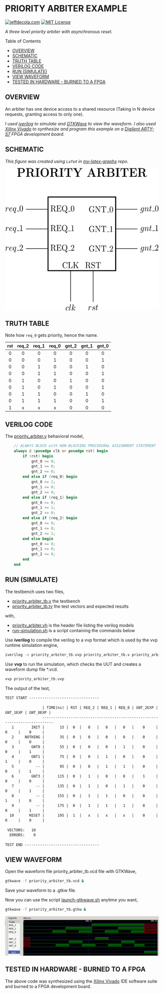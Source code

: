 # PRIORITY ARBITER EXAMPLE

[![jeffdecola.com](https://img.shields.io/badge/website-jeffdecola.com-blue)](https://jeffdecola.com)
[![MIT License](https://img.shields.io/:license-mit-blue.svg)](https://jeffdecola.mit-license.org)

_A three level priority arbiter with asynchronous reset._

Table of Contents

* [OVERVIEW](https://github.com/JeffDeCola/my-verilog-examples/tree/master/sequential-logic/arbiters/priority_arbiter#overview)
* [SCHEMATIC](https://github.com/JeffDeCola/my-verilog-examples/tree/master/sequential-logic/arbiters/priority_arbiter#schematic)
* [TRUTH TABLE](https://github.com/JeffDeCola/my-verilog-examples/tree/master/sequential-logic/arbiters/priority_arbiter#truth-table)
* [VERILOG CODE](https://github.com/JeffDeCola/my-verilog-examples/tree/master/sequential-logic/arbiters/priority_arbiter#verilog-code)
* [RUN (SIMULATE)](https://github.com/JeffDeCola/my-verilog-examples/tree/master/sequential-logic/arbiters/priority_arbiter#run-simulate)
* [VIEW WAVEFORM](https://github.com/JeffDeCola/my-verilog-examples/tree/master/sequential-logic/arbiters/priority_arbiter#view-waveform)
* [TESTED IN HARDWARE - BURNED TO A FPGA](https://github.com/JeffDeCola/my-verilog-examples/tree/master/sequential-logic/arbiters/priority_arbiter#tested-in-hardware---burned-to-a-fpga)

## OVERVIEW

An arbiter has one device access to a shared resource (Taking in N device
requests, granting access to only one).

_I used
[iverilog](https://github.com/JeffDeCola/my-cheat-sheets/tree/master/hardware/tools/simulation/iverilog-cheat-sheet)
to simulate and
[GTKWave](https://github.com/JeffDeCola/my-cheat-sheets/tree/master/hardware/tools/simulation/gtkwave-cheat-sheet)
to view the waveform. I also used
[Xilinx Vivado](https://github.com/JeffDeCola/my-cheat-sheets/tree/master/hardware/tools/synthesis/xilinx-vivado-cheat-sheet)
to synthesize and program this example on a
[Digilent ARTY-S7](https://github.com/JeffDeCola/my-cheat-sheets/tree/master/hardware/development/fpga-development-boards/digilent-arty-s7-cheat-sheet)
FPGA development board._

## SCHEMATIC

_This figure was created using `LaTeX` in
[my-latex-graphs](https://github.com/JeffDeCola/my-latex-graphs/tree/master/mathematics/applied/electrical-engineering/sequential-logic/priority-arbiter)
repo._

<p align="center">
    <img src="svgs/priority-arbiter.svg"
    align="middle"
</p>

## TRUTH TABLE

Note how `req_0` gets priority, hence the name.

| rst | req_2 | req_1 | req_0 | gnt_2 | gnt_1 | gnt_0 |
|:---:|:-----:|:-----:|:-----:|:-----:|:-----:|:-----:|
|  0  |   0   |   0   |   0   |   0   |   0   |   0   |
|  0  |   0   |   0   |   1   |   0   |   0   |   1   |
|  0  |   0   |   1   |   0   |   0   |   1   |   0   |
|  0  |   0   |   1   |   1   |   0   |   0   |   1   |
|  0  |   1   |   0   |   0   |   1   |   0   |   0   |
|  0  |   1   |   0   |   1   |   0   |   0   |   1   |
|  0  |   1   |   1   |   0   |   0   |   1   |   0   |
|  0  |   1   |   1   |   1   |   0   |   0   |   1   |
|  1  |   x   |   x   |   x   |   0   |   0   |   0   |

## VERILOG CODE

The
[priority_arbiter.v](https://github.com/JeffDeCola/my-verilog-examples/blob/master/sequential-logic/arbiters/priority_arbiter/priority_arbiter.v)
behavioral model,

```verilog
    // ALWAYS BLOCK with NON-BLOCKING PROCEDURAL ASSIGNMENT STATEMENT
    always @ (posedge clk or posedge rst) begin
        if (rst) begin
            gnt_0 <= 0;
            gnt_1 <= 0;
            gnt_2 <= 0;
        end else if (req_0) begin
            gnt_0 <= 1;
            gnt_1 <= 0;
            gnt_2 <= 0;
        end else if (req_1) begin
            gnt_0 <= 0;
            gnt_1 <= 1;
            gnt_2 <= 0;
        end else if (req_2) begin
            gnt_0 <= 0;
            gnt_1 <= 0;
            gnt_2 <= 1;
        end else begin
            gnt_0 <= 0;
            gnt_1 <= 0;
            gnt_2 <= 0;
        end
    end
```

## RUN (SIMULATE)

The testbench uses two files,

* [priority_arbiter_tb.v](https://github.com/JeffDeCola/my-verilog-examples/blob/master/sequential-logic/arbiters/priority_arbiter/priority_arbiter_tb.v)
  the testbench
* [priority_arbiter_tb.tv](https://github.com/JeffDeCola/my-verilog-examples/blob/master/sequential-logic/arbiters/priority_arbiter/priority_arbiter_tb.tv)
  the test vectors and expected results

with,

* [priority_arbiter.vh](https://github.com/JeffDeCola/my-verilog-examples/blob/master/sequential-logic/arbiters/priority_arbiter/priority_arbiter.vh)
  is the header file listing the verilog models
* [run-simulation.sh](https://github.com/JeffDeCola/my-verilog-examples/blob/master/sequential-logic/arbiters/priority_arbiter/run-simulation.sh)
  is a script containing the commands below

Use **iverilog** to compile the verilog to a vvp format
which is used by the vvp runtime simulation engine,

```bash
iverilog -o priority_arbiter_tb.vvp priority_arbiter_tb.v priority_arbiter.vh
```

Use **vvp** to run the simulation, which checks the UUT
and creates a waveform dump file *.vcd.

```bash
vvp priority_arbiter_tb.vvp
```

The output of the test,

```text
TEST START --------------------------------

                 | TIME(ns) | RST | REQ_2 | REQ_1 | REQ_0 | GNT_2EXP | GNT_1EXP | GNT_0EXP |
                 ---------------------------------------------------------------------------
   1        INIT |       15 |  0  |   0   |   0   |   0   |    0     |    0     |    0     |
   2     NOTHING |       35 |  0  |   0   |   0   |   0   |    0     |    0     |    0     |
   3        GNT0 |       55 |  0  |   0   |   0   |   1   |    0     |    0     |    1     |
   4        GNT1 |       75 |  0  |   0   |   1   |   0   |    0     |    1     |    0     |
   5          -- |       95 |  0  |   0   |   1   |   1   |    0     |    0     |    1     |
   6        GNT3 |      115 |  0  |   1   |   0   |   0   |    1     |    0     |    0     |
   7          -- |      135 |  0  |   1   |   0   |   1   |    0     |    0     |    1     |
   8          -- |      155 |  0  |   1   |   1   |   0   |    0     |    1     |    0     |
   9          -- |      175 |  0  |   1   |   1   |   1   |    0     |    0     |    1     |
  10       RESET |      195 |  1  |   x   |   x   |   x   |    0     |    0     |    0     |

 VECTORS:   10
  ERRORS:    0

TEST END ----------------------------------
```

## VIEW WAVEFORM

Open the waveform file priority_arbiter_tb.vcd file with GTKWave,

```bash
gtkwave -f priority_arbiter_tb.vcd &
```

Save your waveform to a .gtkw file.

Now you can use the script
[launch-gtkwave.sh](https://github.com/JeffDeCola/my-verilog-examples/blob/master/launch-GTKWave-script/launch-gtkwave.sh)
anytime you want,

```bash
gtkwave -f priority_arbiter_tb.gtkw &
```

![priority_arbiter-waveform.jpg](../../../docs/pics/sequential-logic/priority_arbiter-waveform.jpg)

## TESTED IN HARDWARE - BURNED TO A FPGA

The above code was synthesized using the
[Xilinx Vivado](https://github.com/JeffDeCola/my-cheat-sheets/tree/master/hardware/tools/synthesis/xilinx-vivado-cheat-sheet)
IDE software suite and burned to a FPGA development board.
